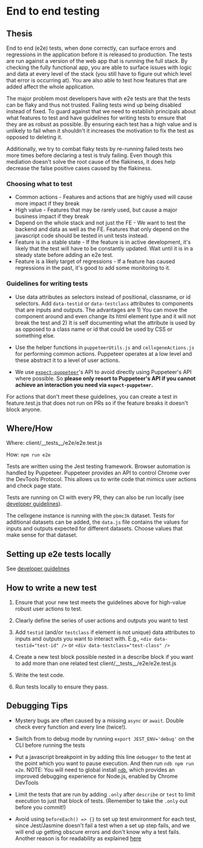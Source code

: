 # End to end testing

## Thesis

End to end (e2e) tests, when done correctly, can surface errors and regressions in the application before it is released to production. The tests are run against a version of the web app that is running the full stack. By checking the fully functional app, you are able to surface issues with logic and data at every level of the stack (you still have to figure out which level that error is occurring at). You are also able to test how features that are added affect the whole application.

The major problem most developers have with e2e tests are that the tests can be flaky and thus not trusted. Failing tests wind up being disabled instead of fixed. To guard against that we need to establish principals about what features to test and have guidelines for writing tests to ensure that they are as robust as possible. By ensuring each test has a high value and is unlikely to fail when it shouldn't it increases the motivation to fix the test as opposed to deleting it.

Additionally, we try to combat flaky tests by re-running failed tests two more times before declaring a test is truly failing. Even though this mediation doesn't solve the root cause of the flakiness, it does help decrease the false positive cases caused by the flakiness.

### Choosing what to test

- Common actions - Features and actions that are highly used will cause more impact if they break
- High value - Features that may be rarely used, but cause a major business impact if they break
- Depend on the whole stack and not just the FE - We want to test the backend and data as well as the FE. Features that only depend on the javascript code should be tested in unit tests instead.
- Feature is in a stable state - If the feature is in active development, it's likely that the test will have to be constantly updated. Wait until it is in a steady state before adding an e2e test.
- Feature is a likely target of regressions - If a feature has caused regressions in the past, it's good to add some monitoring to it.

### Guidelines for writing tests

- Use data attributes as selectors instead of positional, classname, or id selectors. Add `data-testid` or `data-testclass` attributes to components that are inputs and outputs. The advantages are 1) You can move the component around and even change its html element type and it will not break the test and 2) It is self documenting what the attribute is used by as opposed to a class name or id that could be used by CSS or something else.

- Use the helper functions in `puppeteerUtils.js` and `cellxgeneActions.js` for performing common actions. Puppeteer operates at a low level and these abstract it to a level of user actions.

- We use [`expect-puppeteer`](https://github.com/smooth-code/jest-puppeteer/tree/master/packages/expect-puppeteer#api)'s API to avoid directly using Puppeteer's API where possible. So **please only resort to Puppeteer's API if you cannot achieve an interaction you need via `expect-puppeteer`.**

For actions that don't meet these guidelines, you can create a test in feature.test.js that does not run on PRs so if the feature breaks it doesn't block anyone.

## Where/How

Where: client/\_\_tests\_\_/e2e/e2e.test.js

How: `npm run e2e`

Tests are written using the Jest testing framework. Browser automation is handled by Puppeteer. Puppeteer provides an API to control Chrome over the DevTools Protocol. This allows us to write code that mimics user actions and check page state.

Tests are running on CI with every PR, they can also be run locally (see [developer guidelines](developer_guidelines.md)).

The cellxgene instance is running with the `pbmc3k` dataset. Tests for additional datasets can be added, the `data.js` file contains the values for inputs and outputs expected for different datasets. Choose values that make sense for that dataset.

## Setting up e2e tests locally

See [developer guidelines](developer_guidelines.md)

## How to write a new test

1. Ensure that your new test meets the guidelines above for high-value robust user actions to test.

1. Clearly define the series of user actions and outputs you want to test

1. Add `testid` (and/or `testclass` if element is not unique) data attributes to inputs and outputs you want to interact with.
   E.g., `<div data-testid="test-id" />` or `<div data-testclass="test-class" />`

1. Create a new test block possible nested in a describe block if you want to add more than one related test client/\_\_tests\_\_/e2e/e2e.test.js

1. Write the test code.

1. Run tests locally to ensure they pass.

## Debugging Tips

- Mystery bugs are often caused by a missing `async` or `await`. Double check every function and every line (twice!).

- Switch from to debug mode by running `export JEST_ENV='debug'` on the CLI before running the tests

- Put a javascript breakpoint in by adding this line `debugger` to the test at the point which you want to pause execution. And then run `ndb npm run e2e`. NOTE: You will need to global install [`ndb`](https://github.com/GoogleChromeLabs/ndb), which provides an improved debugging experience for Node.js, enabled by Chrome DevTools

- Limit the tests that are run by adding `.only` after `describe` or `test` to limit execution to just that block of tests. (Remember to take the `.only` out before you commit!)

- Avoid using `beforeEach() => {}` to set up test environment for each test, since Jest/Jasmine doesn't fail a test when a set up step fails, and we will end up getting obscure errors and don't know why a test fails. Another reason is for readability as explained [here](https://kentcdodds.com/blog/avoid-nesting-when-youre-testing/)
